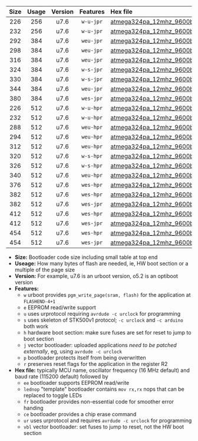|Size|Usage|Version|Features|Hex file|
|:-:|:-:|:-:|:-:|:--|
|226|256|u7.6|`w-u-jpr`|[atmega324pa_12mhz_9600bps_ur_vbl.hex](https://raw.githubusercontent.com/stefanrueger/urboot/main/atmega324pa_12mhz_9600bps_ur_vbl.hex)|
|232|256|u7.6|`w-u-jpr`|[atmega324pa_12mhz_9600bps_lednop_ur_vbl.hex](https://raw.githubusercontent.com/stefanrueger/urboot/main/atmega324pa_12mhz_9600bps_lednop_ur_vbl.hex)|
|292|384|u7.6|`weu-jpr`|[atmega324pa_12mhz_9600bps_ee_ur_vbl.hex](https://raw.githubusercontent.com/stefanrueger/urboot/main/atmega324pa_12mhz_9600bps_ee_ur_vbl.hex)|
|298|384|u7.6|`weu-jpr`|[atmega324pa_12mhz_9600bps_ee_lednop_ur_vbl.hex](https://raw.githubusercontent.com/stefanrueger/urboot/main/atmega324pa_12mhz_9600bps_ee_lednop_ur_vbl.hex)|
|316|384|u7.6|`weu-jpr`|[atmega324pa_12mhz_9600bps_ee_lednop_fr_ur_vbl.hex](https://raw.githubusercontent.com/stefanrueger/urboot/main/atmega324pa_12mhz_9600bps_ee_lednop_fr_ur_vbl.hex)|
|324|384|u7.6|`w-s-jpr`|[atmega324pa_12mhz_9600bps_vbl.hex](https://raw.githubusercontent.com/stefanrueger/urboot/main/atmega324pa_12mhz_9600bps_vbl.hex)|
|330|384|u7.6|`w-s-jpr`|[atmega324pa_12mhz_9600bps_lednop_vbl.hex](https://raw.githubusercontent.com/stefanrueger/urboot/main/atmega324pa_12mhz_9600bps_lednop_vbl.hex)|
|344|384|u7.6|`weu-jpr`|[atmega324pa_12mhz_9600bps_ee_lednop_fr_ce_ur_vbl.hex](https://raw.githubusercontent.com/stefanrueger/urboot/main/atmega324pa_12mhz_9600bps_ee_lednop_fr_ce_ur_vbl.hex)|
|380|384|u7.6|`wes-jpr`|[atmega324pa_12mhz_9600bps_ee_vbl.hex](https://raw.githubusercontent.com/stefanrueger/urboot/main/atmega324pa_12mhz_9600bps_ee_vbl.hex)|
|226|512|u7.6|`w-u-hpr`|[atmega324pa_12mhz_9600bps_ur.hex](https://raw.githubusercontent.com/stefanrueger/urboot/main/atmega324pa_12mhz_9600bps_ur.hex)|
|232|512|u7.6|`w-u-hpr`|[atmega324pa_12mhz_9600bps_lednop_ur.hex](https://raw.githubusercontent.com/stefanrueger/urboot/main/atmega324pa_12mhz_9600bps_lednop_ur.hex)|
|288|512|u7.6|`weu-hpr`|[atmega324pa_12mhz_9600bps_ee_ur.hex](https://raw.githubusercontent.com/stefanrueger/urboot/main/atmega324pa_12mhz_9600bps_ee_ur.hex)|
|294|512|u7.6|`weu-hpr`|[atmega324pa_12mhz_9600bps_ee_lednop_ur.hex](https://raw.githubusercontent.com/stefanrueger/urboot/main/atmega324pa_12mhz_9600bps_ee_lednop_ur.hex)|
|312|512|u7.6|`weu-hpr`|[atmega324pa_12mhz_9600bps_ee_lednop_fr_ur.hex](https://raw.githubusercontent.com/stefanrueger/urboot/main/atmega324pa_12mhz_9600bps_ee_lednop_fr_ur.hex)|
|320|512|u7.6|`w-s-hpr`|[atmega324pa_12mhz_9600bps.hex](https://raw.githubusercontent.com/stefanrueger/urboot/main/atmega324pa_12mhz_9600bps.hex)|
|326|512|u7.6|`w-s-hpr`|[atmega324pa_12mhz_9600bps_lednop.hex](https://raw.githubusercontent.com/stefanrueger/urboot/main/atmega324pa_12mhz_9600bps_lednop.hex)|
|340|512|u7.6|`weu-hpr`|[atmega324pa_12mhz_9600bps_ee_lednop_fr_ce_ur.hex](https://raw.githubusercontent.com/stefanrueger/urboot/main/atmega324pa_12mhz_9600bps_ee_lednop_fr_ce_ur.hex)|
|376|512|u7.6|`wes-hpr`|[atmega324pa_12mhz_9600bps_ee.hex](https://raw.githubusercontent.com/stefanrueger/urboot/main/atmega324pa_12mhz_9600bps_ee.hex)|
|382|512|u7.6|`wes-hpr`|[atmega324pa_12mhz_9600bps_ee_lednop.hex](https://raw.githubusercontent.com/stefanrueger/urboot/main/atmega324pa_12mhz_9600bps_ee_lednop.hex)|
|382|512|u7.6|`wes-jpr`|[atmega324pa_12mhz_9600bps_ee_lednop_vbl.hex](https://raw.githubusercontent.com/stefanrueger/urboot/main/atmega324pa_12mhz_9600bps_ee_lednop_vbl.hex)|
|412|512|u7.6|`wes-hpr`|[atmega324pa_12mhz_9600bps_ee_lednop_fr.hex](https://raw.githubusercontent.com/stefanrueger/urboot/main/atmega324pa_12mhz_9600bps_ee_lednop_fr.hex)|
|412|512|u7.6|`wes-jpr`|[atmega324pa_12mhz_9600bps_ee_lednop_fr_vbl.hex](https://raw.githubusercontent.com/stefanrueger/urboot/main/atmega324pa_12mhz_9600bps_ee_lednop_fr_vbl.hex)|
|454|512|u7.6|`wes-hpr`|[atmega324pa_12mhz_9600bps_ee_lednop_fr_ce.hex](https://raw.githubusercontent.com/stefanrueger/urboot/main/atmega324pa_12mhz_9600bps_ee_lednop_fr_ce.hex)|
|454|512|u7.6|`wes-jpr`|[atmega324pa_12mhz_9600bps_ee_lednop_fr_ce_vbl.hex](https://raw.githubusercontent.com/stefanrueger/urboot/main/atmega324pa_12mhz_9600bps_ee_lednop_fr_ce_vbl.hex)|

- **Size:** Bootloader code size including small table at top end
- **Useage:** How many bytes of flash are needed, ie, HW boot section or a multiple of the page size
- **Version:** For example, u7.6 is an urboot version, o5.2 is an optiboot version
- **Features:**
  + `w` urboot provides `pgm_write_page(sram, flash)` for the application at `FLASHEND-4+1`
  + `e` EEPROM read/write support
  + `u` uses urprotocol requiring `avrdude -c urclock` for programming
  + `s` uses skeleton of STK500v1 protocol; `-c urclock` and `-c arduino` both work
  + `h` hardware boot section: make sure fuses are set for reset to jump to boot section
  + `j` vector bootloader: uploaded applications *need to be patched externally*, eg, using `avrdude -c urclock`
  + `p` bootloader protects itself from being overwritten
  + `r` preserves reset flags for the application in the register R2
- **Hex file:** typically MCU name, oscillator frequency (16 MHz default) and baud rate (115200 default) followed by
  + `ee` bootloader supports EEPROM read/write
  + `lednop` "template" bootloader contains `mov rx,rx` nops that can be replaced to toggle LEDs
  + `fr` bootloader provides non-essential code for smoother error handing
  + `ce` bootloader provides a chip erase command
  + `ur` uses urprotocol and requires `avrdude -c urclock` for programming
  + `vbl` vector bootloader: set fuses to jump to reset, not the HW boot section
